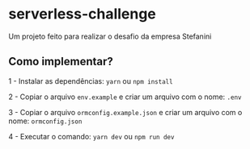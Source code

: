 # serverless-challenge
Um projeto feito para realizar o desafio da empresa Stefanini

## Como implementar?

1 - Instalar as dependências: `yarn` ou `npm install`

2 - Copiar o arquivo `env.example` e criar um arquivo com o nome: `.env`

3 - Copiar o arquivo `ormconfig.example.json` e criar um arquivo com o nome: `ormconfig.json`

4 - Executar o comando: `yarn dev` ou `npm run dev`
